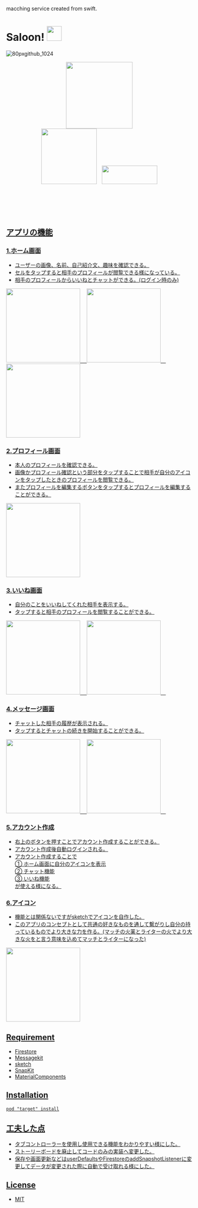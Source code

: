 macching service created from swift.
# Saloon!  <img src="https://user-images.githubusercontent.com/51669998/72959475-c6330f80-3ded-11ea-8abc-861385272953.png" width="40px" height="40px">
![80pxgithub_1024](https://user-images.githubusercontent.com/51669998/72960878-a18d6680-3df2-11ea-9bb0-3d30e7960cfd.png)
<p align="center">
   <a href="https://github.com/apple/swift"><img src="https://camo.githubusercontent.com/de32b354687f1cd9b05a89e4aa03c7f2d311f294/68747470733a2f2f73776966742e6f72672f6173736574732f696d616765732f73776966742e737667" width="180px"; /></a><br>
 <a href="https://firebase.google.com/?hl=ja"><img src="https://firebase.google.com/downloads/brand-guidelines/PNG/logo-built_white.png?hl=ja" width="150px" /></a>&emsp;<a href="https://github.com/MessageKit/MessageKit"><img src="https://raw.githubusercontent.com/MessageKit/MessageKit/master/Assets/mklogo.png" width="150px" height="50px"; />
 </p>
<br>
<br>
<br>
<br>


## アプリの機能


### 1.ホーム画面

* ユーザーの画像、名前、自己紹介文、趣味を確認できる。
* セルをタップすると相手のプロフィールが閲覧できる様になっている。
* 相手のプロフィールからいいねとチャットができる。(ログイン時のみ)

<img src="https://user-images.githubusercontent.com/51669998/79055570-fa013100-7c88-11ea-9258-88a16b61c767.png" width="200px">&emsp;
<img src="https://user-images.githubusercontent.com/51669998/79055611-6714c680-7c89-11ea-80d8-760d33717cd7.png" width="200px">&emsp;
<img src="https://user-images.githubusercontent.com/51669998/79055632-91668400-7c89-11ea-9bd4-71330403e1ba.png" width="200px">


### 2.プロフィール画面

* 本人のプロフィールを確認できる。
* 画像かプロフィール確認という部分をタップすることで相手が自分のアイコンをタップしたときのプロフィールを閲覧できる。
* またプロフィールを編集するボタンをタップするとプロフィールを編集することができる。

<img src="https://user-images.githubusercontent.com/51669998/79055666-d25e9880-7c89-11ea-97b1-b1e8f0d1d4e5.png" width="200px">

### 3.いいね画面

* 自分のことをいいねしてくれた相手を表示する。
* タップすると相手のプロフィールを閲覧することができる。

<img src="https://user-images.githubusercontent.com/51669998/79055700-09cd4500-7c8a-11ea-8416-fdcb09bed827.png" width="200px">&emsp;
<img src="https://user-images.githubusercontent.com/51669998/79055704-0e91f900-7c8a-11ea-98f2-07ff0cf18f6f.png" width="200px">&emsp;

### 4.メッセージ画面

* チャットした相手の履歴が表示される。
* タップするとチャットの続きを開始することができる。

<img src="https://user-images.githubusercontent.com/51669998/79055737-5749b200-7c8a-11ea-98fa-1d2d5b747de6.png" width="200px">&emsp;
<img src="https://user-images.githubusercontent.com/51669998/79055744-5ca6fc80-7c8a-11ea-9c42-0fda0fa67018.png" width="200px">&emsp;


### 5.アカウント作成

* 右上のボタンを押すことでアカウント作成することができる。
* アカウント作成後自動ログインされる。
* アカウント作成することで  
① ホーム画面に自分のアイコンを表示  
② チャット機能  
③ いいね機能  
   が使える様になる。


### 6.アイコン
* 機能とは関係ないですがsketchでアイコンを自作した。
* このアプリのコンセプトとして共通の好きなものを通して繋がりし自分の持っているものでより大きな力を作る。(マッチの火薬とライターの火でより大きな火をと言う意味を込めてマッチとライターになった)

<img src="https://user-images.githubusercontent.com/51669998/73010694-37a6a880-3e56-11ea-8986-3adfa63016ec.png" width="200px">

## Requirement

 * Firestore  
 * Messagekit     
 * sketch  
 * SnapKit     
 * MaterialComponents   

## Installation

```
pod "target" install
```

## 工夫した点

* タブコントローラーを使用し使用できる機能をわかりやすい様にした。
* ストーリーボードを廃止してコードのみの実装へ変更した。
* 保存や画面更新などはuserDefaultsやFirestoreのaddSnapshotListenerに変更してデータが変更された際に自動で受け取れる様にした。



## License

 * MIT
